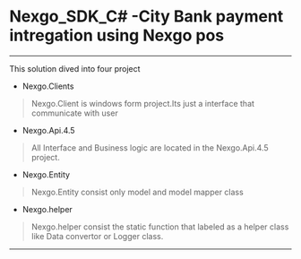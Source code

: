 # Nexgo_SDK_C# -City Bank payment intregation using Nexgo pos
___
This solution dived into four project
+ Nexgo.Clients
> Nexgo.Client is windows form project.Its just a interface that communicate with user
+ Nexgo.Api.4.5
> All Interface and Business logic  are located in the Nexgo.Api.4.5 project.
+ Nexgo.Entity
> Nexgo.Entity consist only model and model mapper class
+ Nexgo.helper
> Nexgo.helper consist the static function that labeled as a helper class like Data convertor or Logger class.
---
